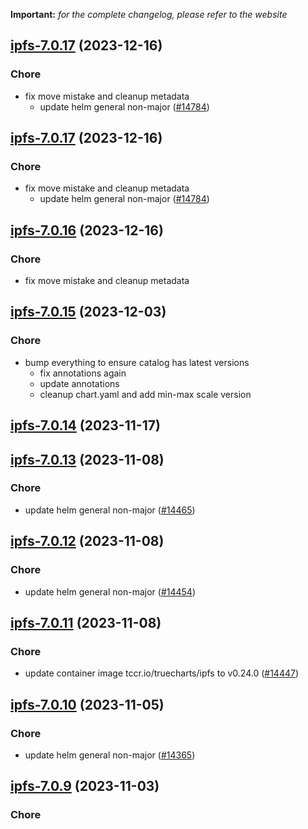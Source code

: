 **Important:**
*for the complete changelog, please refer to the website*




## [ipfs-7.0.17](https://github.com/truecharts/charts/compare/ipfs-7.0.15...ipfs-7.0.17) (2023-12-16)

### Chore

- fix move mistake and cleanup metadata
  - update helm general non-major ([#14784](https://github.com/truecharts/charts/issues/14784))
  
  


## [ipfs-7.0.17](https://github.com/truecharts/charts/compare/ipfs-7.0.15...ipfs-7.0.17) (2023-12-16)

### Chore

- fix move mistake and cleanup metadata
  - update helm general non-major ([#14784](https://github.com/truecharts/charts/issues/14784))
  
  


## [ipfs-7.0.16](https://github.com/truecharts/charts/compare/ipfs-7.0.15...ipfs-7.0.16) (2023-12-16)

### Chore

- fix move mistake and cleanup metadata
  
  


## [ipfs-7.0.15](https://github.com/truecharts/charts/compare/ipfs-7.0.14...ipfs-7.0.15) (2023-12-03)

### Chore

- bump everything to ensure catalog has latest versions
  - fix annotations again
  - update annotations
  - cleanup chart.yaml and add min-max scale version
  
  










## [ipfs-7.0.14](https://github.com/truecharts/charts/compare/ipfs-7.0.13...ipfs-7.0.14) (2023-11-17)




## [ipfs-7.0.13](https://github.com/truecharts/charts/compare/ipfs-7.0.12...ipfs-7.0.13) (2023-11-08)

### Chore

- update helm general non-major ([#14465](https://github.com/truecharts/charts/issues/14465))
  
  


## [ipfs-7.0.12](https://github.com/truecharts/charts/compare/ipfs-7.0.11...ipfs-7.0.12) (2023-11-08)

### Chore

- update helm general non-major ([#14454](https://github.com/truecharts/charts/issues/14454))
  
  


## [ipfs-7.0.11](https://github.com/truecharts/charts/compare/ipfs-7.0.10...ipfs-7.0.11) (2023-11-08)

### Chore

- update container image tccr.io/truecharts/ipfs to v0.24.0 ([#14447](https://github.com/truecharts/charts/issues/14447))
  
  


## [ipfs-7.0.10](https://github.com/truecharts/charts/compare/ipfs-7.0.9...ipfs-7.0.10) (2023-11-05)

### Chore

- update helm general non-major ([#14365](https://github.com/truecharts/charts/issues/14365))
  
  


## [ipfs-7.0.9](https://github.com/truecharts/charts/compare/ipfs-7.0.8...ipfs-7.0.9) (2023-11-03)

### Chore

